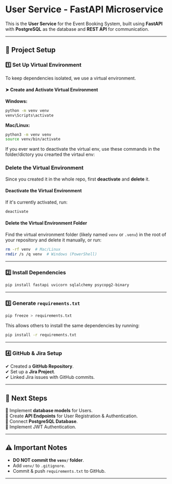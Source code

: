 # User Service - FastAPI Microservice  

This is the **User Service** for the Event Booking System, built using **FastAPI** with **PostgreSQL** as the database and **REST API** for communication.  

---

## 📂 Project Setup  

### 1️⃣ **Set Up Virtual Environment**  
To keep dependencies isolated, we use a virtual environment.  

#### ➤ **Create and Activate Virtual Environment**  
**Windows:**  
```sh
python -m venv venv
venv\Scripts\activate
```  
**Mac/Linux:**  
```sh
python3 -m venv venv
source venv/bin/activate
```  

If you ever want to deactivate the virtual env, use these commands in the folder/dictory you crearted the virtaul env:

### **Delete the Virtual Environment**  
Since you created it in the whole repo, first **deactivate** and **delete** it.

#### **Deactivate the Virtual Environment**  
If it's currently activated, run:  
```sh
deactivate
```

#### **Delete the Virtual Environment Folder**  
Find the virtual environment folder (likely named `venv` or `.venv`) in the root of your repository and delete it manually, or run:  
```sh
rm -rf venv  # Mac/Linux
rmdir /s /q venv  # Windows (PowerShell)
```

---

### 2️⃣ **Install Dependencies**  
```sh
pip install fastapi uvicorn sqlalchemy psycopg2-binary
```  

---

### 3️⃣ **Generate `requirements.txt`**  
```sh
pip freeze > requirements.txt
```  
This allows others to install the same dependencies by running:  
```sh
pip install -r requirements.txt
```  

---

### 4️⃣ **GitHub & Jira Setup**  
✔ Created a **GitHub Repository**.  
✔ Set up a **Jira Project**.  
✔ Linked Jira issues with GitHub commits.  

---

## 🚀 **Next Steps**  
🔹 Implement **database models** for Users.  
🔹 Create **API Endpoints** for User Registration & Authentication.  
🔹 Connect **PostgreSQL Database**.  
🔹 Implement JWT Authentication.  

---

## ⚠️ **Important Notes**  
- **DO NOT commit the `venv/` folder**.  
- Add `venv/` to `.gitignore`.  
- Commit & push `requirements.txt` to GitHub.  

---

